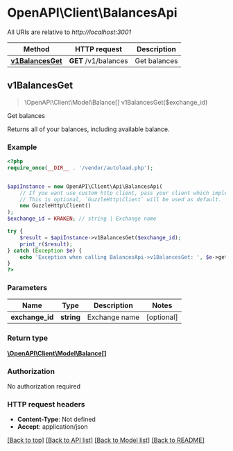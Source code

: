 # OpenAPI\Client\BalancesApi

All URIs are relative to *http://localhost:3001*

Method | HTTP request | Description
------------- | ------------- | -------------
[**v1BalancesGet**](BalancesApi.md#v1BalancesGet) | **GET** /v1/balances | Get balances



## v1BalancesGet

> \OpenAPI\Client\Model\Balance[] v1BalancesGet($exchange_id)

Get balances

Returns all of your balances, including available balance.

### Example

```php
<?php
require_once(__DIR__ . '/vendor/autoload.php');


$apiInstance = new OpenAPI\Client\Api\BalancesApi(
    // If you want use custom http client, pass your client which implements `GuzzleHttp\ClientInterface`.
    // This is optional, `GuzzleHttp\Client` will be used as default.
    new GuzzleHttp\Client()
);
$exchange_id = KRAKEN; // string | Exchange name

try {
    $result = $apiInstance->v1BalancesGet($exchange_id);
    print_r($result);
} catch (Exception $e) {
    echo 'Exception when calling BalancesApi->v1BalancesGet: ', $e->getMessage(), PHP_EOL;
}
?>
```

### Parameters


Name | Type | Description  | Notes
------------- | ------------- | ------------- | -------------
 **exchange_id** | **string**| Exchange name | [optional]

### Return type

[**\OpenAPI\Client\Model\Balance[]**](../Model/Balance.md)

### Authorization

No authorization required

### HTTP request headers

- **Content-Type**: Not defined
- **Accept**: application/json

[[Back to top]](#) [[Back to API list]](../../README.md#documentation-for-api-endpoints)
[[Back to Model list]](../../README.md#documentation-for-models)
[[Back to README]](../../README.md)

